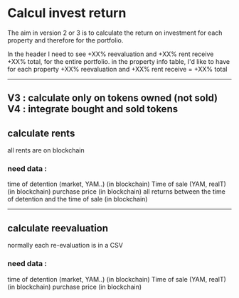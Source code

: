 # Calcul invest return

The aim in version 2 or 3 is to calculate the return on investment for each property and therefore for the portfolio.

In the header I need to see +XX% reevaluation and +XX% rent receive +XX% total, for the entire portfolio.
in the property info table, I'd like to have for each property +XX% reevaluation and +XX% rent receive = +XX% total

----------------------------------------------
V3 : calculate only on tokens owned (not sold)
V4 : integrate bought and sold tokens
----------------------------------------------

## calculate rents
all rents are on blockchain
### need data :
time of detention (market, YAM..) (in blockchain)
Time of sale (YAM, realT) (in blockchain)
purchase price (in blockchain)
all returns between the time of detention and the time of sale (in blockchain)

----------------------------------------------

## calculate reevaluation
normally each re-evaluation is in a CSV
### need data :
time of detention (market, YAM..) (in blockchain)
Time of sale (YAM, realT) (in blockchain)
purchase price (in blockchain)
